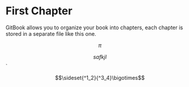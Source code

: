 # First Chapter

GitBook allows you to organize your book into chapters, each chapter is stored in a separate file like this one.

$$\pi$$ 

$$safkjl $$ 
`


$$\sideset{^1_2}{^3_4}\bigotimes$$